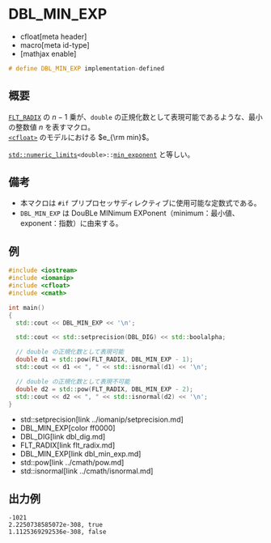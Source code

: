 # DBL_MIN_EXP
* cfloat[meta header]
* macro[meta id-type]
* [mathjax enable]

```cpp
# define DBL_MIN_EXP implementation-defined
```

## 概要
[`FLT_RADIX`](flt_radix.md) の $n - 1$ 乗が、`double` の正規化数として表現可能であるような、最小の整数値 $n$ を表すマクロ。  
[`<cfloat>`](../cfloat.md) のモデルにおける $e_{\rm min}$。

[`std::numeric_limits`](/reference/limits/numeric_limits.md)`<double>::`[`min_exponent`](/reference/limits/numeric_limits/min_exponent.md) と等しい。


## 備考
- 本マクロは `#if` プリプロセッサディレクティブに使用可能な定数式である。
- `DBL_MIN_EXP` は DouBLe MINimum EXPonent（minimum：最小値、exponent：指数）に由来する。


## 例
```cpp
#include <iostream>
#include <iomanip>
#include <cfloat>
#include <cmath>

int main()
{
  std::cout << DBL_MIN_EXP << '\n';

  std::cout << std::setprecision(DBL_DIG) << std::boolalpha;

  // double の正規化数として表現可能
  double d1 = std::pow(FLT_RADIX, DBL_MIN_EXP - 1);
  std::cout << d1 << ", " << std::isnormal(d1) << '\n';

  // double の正規化数として表現不可能
  double d2 = std::pow(FLT_RADIX, DBL_MIN_EXP - 2);
  std::cout << d2 << ", " << std::isnormal(d2) << '\n';
}
```
* std::setprecision[link ../iomanip/setprecision.md]
* DBL_MIN_EXP[color ff0000]
* DBL_DIG[link dbl_dig.md]
* FLT_RADIX[link flt_radix.md]
* DBL_MIN_EXP[link dbl_min_exp.md]
* std::pow[link ../cmath/pow.md]
* std::isnormal[link ../cmath/isnormal.md]

## 出力例
```
-1021
2.2250738585072e-308, true
1.1125369292536e-308, false
```
